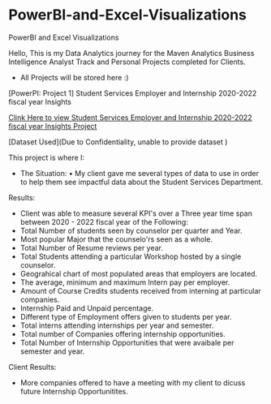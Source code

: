 # PowerBI-and-Excel-Visualizations
PowerBI and Excel Visualizations


Hello, This is my Data Analytics journey for the Maven Analytics Business Intelligence Analyst Track and Personal Projects completed for Clients.
- All Projects will be stored here :)

[PowerPI: Project 1] Student Services Employer and Internship 2020-2022 fiscal year Insights 

[Clink Here to view Student Services Employer and Internship 2020-2022 fiscal year Insights Project](https://github.com/Bambi-Forest/PowerBI-and-Excel-Visualizations/blob/main/StudentServicesInsights.pdf)

[Dataset Used](Due to Confidentiality, unable to provide dataset )

This project is where I:

- The Situation: 
•  My client gave me several types of data to use in order to help them see impactful data about the Student Services Department.

        
Results: 
- Client was able to measure several KPI's over a Three year time span between 2020 - 2022 fiscal year of the Following:
- Total Number of students seen by counselor per quarter and Year.
- Most popular Major that the counselo'rs seen as a whole.
- Total Number of Resume reviews per year.
- Total Students attending a particular Workshop hosted by a single counselor. 
- Geograhical chart of most populated areas that employers are located.
- The average, minimum and maximum Intern pay per employer.
- Amount of Course Credits students received from interning at particular companies.
- Internship Paid and Unpaid percentage.
- Different type of Employment offers given to students per year.
- Total interns attending internships per year and semester.
- Total number of Companies offering internship opportunities. 
- Total Number of Internship Opportunities that were avaibale per semester and year.

Client Results: 
- More companies offered to have a meeting with my client to dicuss future Internship Opportunitites. 
